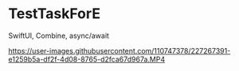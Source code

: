 # TestTaskForE
SwiftUI, Combine, async/await


https://user-images.githubusercontent.com/110747378/227267391-e1259b5a-df2f-4d08-8765-d2fca67d967a.MP4

